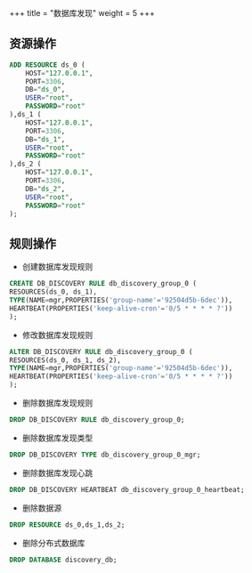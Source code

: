 +++
title = "数据库发现"
weight = 5
+++

## 资源操作

```sql
ADD RESOURCE ds_0 (
    HOST="127.0.0.1",
    PORT=3306,
    DB="ds_0",
    USER="root",
    PASSWORD="root"
),ds_1 (
    HOST="127.0.0.1",
    PORT=3306,
    DB="ds_1",
    USER="root",
    PASSWORD="root"
),ds_2 (
    HOST="127.0.0.1",
    PORT=3306,
    DB="ds_2",
    USER="root",
    PASSWORD="root"
);
```

## 规则操作

- 创建数据库发现规则

```sql
CREATE DB_DISCOVERY RULE db_discovery_group_0 (
RESOURCES(ds_0, ds_1),
TYPE(NAME=mgr,PROPERTIES('group-name'='92504d5b-6dec')),
HEARTBEAT(PROPERTIES('keep-alive-cron'='0/5 * * * * ?'))
);
```

- 修改数据库发现规则

```sql
ALTER DB_DISCOVERY RULE db_discovery_group_0 (
RESOURCES(ds_0, ds_1, ds_2),
TYPE(NAME=mgr,PROPERTIES('group-name'='92504d5b-6dec')),
HEARTBEAT(PROPERTIES('keep-alive-cron'='0/5 * * * * ?'))
);
```

- 删除数据库发现规则

```sql
DROP DB_DISCOVERY RULE db_discovery_group_0;
```

- 删除数据库发现类型

```sql
DROP DB_DISCOVERY TYPE db_discovery_group_0_mgr;
```

- 删除数据库发现心跳

```sql
DROP DB_DISCOVERY HEARTBEAT db_discovery_group_0_heartbeat;
```

- 删除数据源

```sql
DROP RESOURCE ds_0,ds_1,ds_2;
```

- 删除分布式数据库

```sql
DROP DATABASE discovery_db;
```
